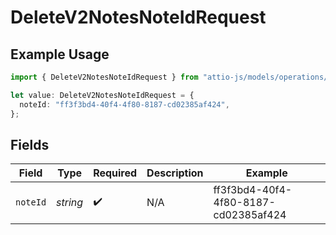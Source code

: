 # DeleteV2NotesNoteIdRequest

## Example Usage

```typescript
import { DeleteV2NotesNoteIdRequest } from "attio-js/models/operations/deletev2notesnoteid.js";

let value: DeleteV2NotesNoteIdRequest = {
  noteId: "ff3f3bd4-40f4-4f80-8187-cd02385af424",
};
```

## Fields

| Field                                | Type                                 | Required                             | Description                          | Example                              |
| ------------------------------------ | ------------------------------------ | ------------------------------------ | ------------------------------------ | ------------------------------------ |
| `noteId`                             | *string*                             | :heavy_check_mark:                   | N/A                                  | ff3f3bd4-40f4-4f80-8187-cd02385af424 |